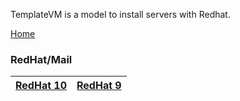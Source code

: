 TemplateVM is a model to install servers with Redhat.   
  
[Home](../../../TemplateVM/wiki/home)  
### RedHat/Mail  
|[RedHat 10](../../../TemplateVM/wiki/101Network)|[RedHat 9](../../../TemplateVM/wiki/01Network)  
 |:---|:---|  

